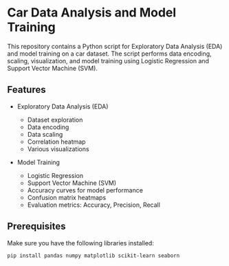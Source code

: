 # Car Data Analysis and Model Training

This repository contains a Python script for Exploratory Data Analysis (EDA) and model training on a car dataset. The script performs data encoding, scaling, visualization, and model training using Logistic Regression and Support Vector Machine (SVM).

## Features
- Exploratory Data Analysis (EDA)
  - Dataset exploration
  - Data encoding
  - Data scaling
  - Correlation heatmap
  - Various visualizations

- Model Training
  - Logistic Regression
  - Support Vector Machine (SVM)
  - Accuracy curves for model performance
  - Confusion matrix heatmaps
  - Evaluation metrics: Accuracy, Precision, Recall

## Prerequisites

Make sure you have the following libraries installed:

```bash
pip install pandas numpy matplotlib scikit-learn seaborn
